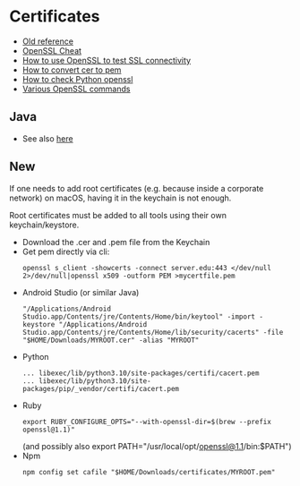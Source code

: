 # Certificates

- [Old reference](https://akrabat.com/syncing-macos-keychain-certificates-with-homebrews-openssl/)
- [OpenSSL Cheat](https://gist.github.com/alvarow/1a42e608d74474ac39aa)
- [How to use OpenSSL to test SSL connectivity](https://docs.pingidentity.com/bundle/solution-guides/page/iqs1569423823079.html)
- [How to convert cer to pem](https://serverfault.com/questions/254627/how-do-i-convert-a-cer-certificate-to-pem)
- [How to check Python openssl](https://gist.github.com/therealmarv/10103946)
- [Various OpenSSL commands](https://cheapsslsecurity.com/blog/various-types-ssl-commands-keytool/)

## Java
- See also [here](./java.html)

## New

If one needs to add root certificates (e.g. because inside a corporate network) on macOS, having it in the keychain is not enough.

Root certificates must be added to all tools using their own keychain/keystore.

- Download the .cer and .pem file from the Keychain
- Get pem directly via cli:
  ```
  openssl s_client -showcerts -connect server.edu:443 </dev/null 2>/dev/null|openssl x509 -outform PEM >mycertfile.pem
  ```
- Android Studio (or similar Java)
  ```
  "/Applications/Android Studio.app/Contents/jre/Contents/Home/bin/keytool" -import -keystore "/Applications/Android Studio.app/Contents/jre/Contents/Home/lib/security/cacerts" -file "$HOME/Downloads/MYROOT.cer" -alias "MYROOT"
  ```
- Python
  ```
  ... libexec/lib/python3.10/site-packages/certifi/cacert.pem
  ... libexec/lib/python3.10/site-packages/pip/_vendor/certifi/cacert.pem
  ```
- Ruby
  ```
  export RUBY_CONFIGURE_OPTS="--with-openssl-dir=$(brew --prefix openssl@1.1)"
  ```
  (and possibly also export PATH="/usr/local/opt/openssl@1.1/bin:$PATH")
- Npm
  ```
  npm config set cafile "$HOME/Downloads/certificates/MYROOT.pem"
  ```

